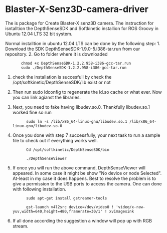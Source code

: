 # Blaster-X-Senz3D-camera-driver

The is package for Create Blaster-X senz3D camera. The instruction for isntalltion the DepthSenseSDK and Softkinetic installion for ROS Groovy in Ubuntu 12.04 LTS 32 bit system.

Normal installtion in ubuntu 12.04 LTS can be done by the following step: 1. Download the SDK DepthSenseSDK-1.9.0-5.i386-tar.run from our repository. 2. Go to folder where it is downloaded

           chmod +x DepthSenseSDK-1.2.2.958-i386-gcc-tar.run
           sudo ./DepthSenseSDK-1.2.2.958-i386-gcc-tar.run
1. check the installation is succesfull by check the /opt/softkinetic/DepthSenseSDK/lib exist or not
2. Then run sudo ldconfig to regenerate the ld.so cache or what ever. Now you can link agianst the libraries.
3. Next, you need to fake having libudev.so.0. Thankfully libudev.so.1 worked fine so run

             sudo ln -s /lib/x86_64-linux-gnu/libudev.so.1 /lib/x86_64-linux-gnu/libudev.so.0

5. Once you done with step 7 successfully, your next task to run a sample file to check out if everything works well.

             Cd /opt/softkinetic/DepthSenseSDK/bin 

             ./DepthSenseViewer 
6. If once you will run the above command, DepthSenseViewer will appeared. In some case it might be show "No device or node Selected". At-least in my case it does happens. Best to resolve the problem is to give a permission to the USB ports to access the camera. One can done with following installation.

             sudo apt-get install gstreamer-tools

             gst-launch v4l2src device=/dev/video0 ! 'video/x-raw-yuv,width=640,height=480,framerate=30/1' ! xvimagesink
7. If all done according the suggestion a window will pop up with RGB stream.

